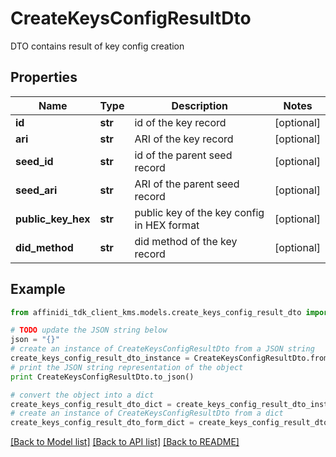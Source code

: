 # CreateKeysConfigResultDto

DTO contains result of key config creation

## Properties

| Name               | Type    | Description                                | Notes      |
| ------------------ | ------- | ------------------------------------------ | ---------- |
| **id**             | **str** | id of the key record                       | [optional] |
| **ari**            | **str** | ARI of the key record                      | [optional] |
| **seed_id**        | **str** | id of the parent seed record               | [optional] |
| **seed_ari**       | **str** | ARI of the parent seed record              | [optional] |
| **public_key_hex** | **str** | public key of the key config in HEX format | [optional] |
| **did_method**     | **str** | did method of the key record               | [optional] |

## Example

```python
from affinidi_tdk_client_kms.models.create_keys_config_result_dto import CreateKeysConfigResultDto

# TODO update the JSON string below
json = "{}"
# create an instance of CreateKeysConfigResultDto from a JSON string
create_keys_config_result_dto_instance = CreateKeysConfigResultDto.from_json(json)
# print the JSON string representation of the object
print CreateKeysConfigResultDto.to_json()

# convert the object into a dict
create_keys_config_result_dto_dict = create_keys_config_result_dto_instance.to_dict()
# create an instance of CreateKeysConfigResultDto from a dict
create_keys_config_result_dto_form_dict = create_keys_config_result_dto.from_dict(create_keys_config_result_dto_dict)
```

[[Back to Model list]](../README.md#documentation-for-models) [[Back to API list]](../README.md#documentation-for-api-endpoints) [[Back to README]](../README.md)
